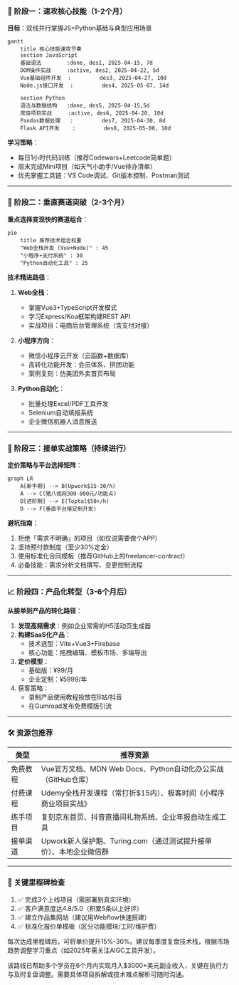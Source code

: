 ### 📌 阶段一：速攻核心技能（1-2个月）

**目标**：双线并行掌握JS+Python基础与典型应用场景
```mermaid
gantt
    title 核心技能速攻节奏
    section JavaScript
    基础语法        :done, des1, 2025-04-15, 7d
    DOM操作实战     :active, des2, 2025-04-22, 5d
    Vue基础组件开发  :         des3, 2025-04-27, 10d
    Node.js接口开发  :         des4, 2025-05-07, 14d

    section Python
    语法与数据结构   :done, des5, 2025-04-15,5d
    爬虫项目实战     :active, des6, 2025-04-20, 10d
    Pandas数据处理   :         des7, 2025-04-30, 8d
    Flask API开发    :         des8, 2025-05-08, 10d
```
**学习策略**：
- 每日1小时代码训练（推荐Codewars+Leetcode简单题）
- 周末完成Mini项目（如天气小助手/Vue待办清单）
- 优先掌握工具链：VS Code调试、Git版本控制、Postman测试

---

### 🚀 阶段二：垂直赛道突破（2-3个月）
**重点选择变现快的赛道组合**：
```mermaid
pie
    title 推荐技术组合权重
    "Web全栈开发 (Vue+Node)" : 45
    "小程序+支付系统" : 30
    "Python自动化工具" : 25
```
**技术精进路径**：
1. **Web全栈**：
   - 掌握Vue3+TypeScript开发模式
   - 学习Express/Koa框架构建REST API
   - 实战项目：电商后台管理系统（含支付对接）

2. **小程序方向**：
   - 微信小程序云开发（云函数+数据库）
   - 高转化功能开发：会员体系、拼团功能
   - 案例复刻：仿美团外卖首页布局

3. **Python自动化**：
   - 批量处理Excel/PDF工具开发
   - Selenium自动填报系统
   - 企业微信机器人消息推送

---

### 💼 阶段三：接单实战策略（持续进行）
**定价策略与平台选择矩阵**：
```mermaid
graph LR
    A[新手期] --> B(Upwork$15-30/h)
    A --> C(猪八戒网300-800元/功能点)
    D[进阶期] --> E(Toptal$50+/h)
    D --> F(垂直平台接定制开发)
```

**避坑指南**：
1. 拒绝「需求不明确」的项目（如仅说需要做个APP）
2. 坚持预付款制度（至少30%定金）
3. 使用标准化合同模板（推荐GitHub上的freelancer-contract）
4. 必备技能：需求分析文档撰写、变更控制流程

---

### 📈 阶段四：产品化转型（3-6个月后）
**从接单到产品的转化路径**：
1. **发现高频需求**：例如企业常需的H5活动页生成器
2. **构建SaaS化产品**：
   - 技术选型：Vite+Vue3+Firebase
   - 核心功能：拖拽编辑、模板市场、多端导出
3. **定价模型**：
   - 基础版：¥99/月
   - 企业定制：¥5999/年
4. 获客策略：
   - 录制产品使用教程投放在B站/抖音
   - 在Gumroad发布免费模版引流

---

### 🛠️ 资源包推荐
| 类型     | 推荐资源                                                     |
| -------- | ------------------------------------------------------------ |
| 免费教程 | Vue官方文档、MDN Web Docs、Python自动化办公实战（GitHub仓库） |
| 付费课程 | Udemy全栈开发课程（常打折$15内）、极客时间《小程序商业项目实战》 |
| 练手项目 | 复刻京东首页、抖音直播间礼物系统、企业年报自动生成工具       |
| 接单渠道 | Upwork新人保护期、Turing.com（通过测试提升接单价）、本地企业微信群 |

---

### 🔑 关键里程碑检查
1. ✅ 完成3个上线项目（需部署到真实环境）
2. ✅ 客户满意度达4.8/5.0（积累5条以上好评）
3. ✅ 建立作品集网站（建议用Webflow快速搭建）
4. ✅ 标准化报价单模板（区分功能模块/工时/维护费）

每次达成里程碑后，可将单价提升15%-30%。建议每季度复盘技术栈，根据市场趋势调整学习重点（如2025年需关注AIGC工具开发）。

该路线已帮助多个学员在6个月内实现月入$3000+美元副业收入，关键在执行力与及时复盘调整。需要具体项目拆解或技术难点解析可随时沟通。